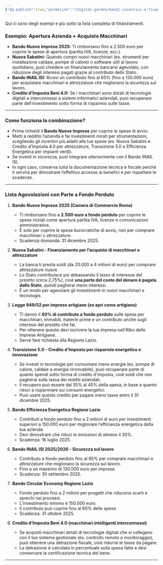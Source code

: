 ```yaml
---
{"dg-publish":true,"permalink":"/digital-garden/bandi-incentivi-e-finanziamenti-a-fondo-perduto-per-aprire-un-impresa-termoidraulica-a-roma/","tags":["resource"]}
---
```


Qui ci sono degli esempi e più sotto la lista completa di finanziamenti. 

### Esempio: Apertura Azienda + Acquisto Macchinari
- **Bando Nuove Imprese 2025:** Ti rimborsano fino a 2.500 euro per coprire le spese di apertura (partita IVA, licenze, ecc.).  
- **Nuova Sabatini:** Quando compri nuovi macchinari (es. strumenti per installazione caldaie, pompe di calore) o software utili al lavoro quotidiano, puoi chiedere un finanziamento bancario agevolato, con riduzione degli interessi pagati grazie al contributo dello Stato.  
- **Bando INAIL ISI:** Ricevi un contributo fino al 65% (fino a 130.000 euro) per acquistare macchinari e attrezzature che migliorano la sicurezza sul lavoro.   
- **Credito d’Imposta Beni 4.0:** Se i macchinari sono dotati di tecnologie digitali e interconnessi a sistemi informatici aziendali, puoi recuperare parte dell’investimento sotto forma di risparmio sulle tasse.

***

### Come funziona la combinazione?
- Prima richiedi il **Bando Nuove Imprese** per coprire le spese di avvio.  
- Metti a reddito l’azienda e fai investimenti mirati per strumentazioni, scegliendo gli incentivi più adatti alle tue spese (es. Nuova Sabatini e Credito d’Imposta 4.0 per attrezzature, Transizione 5.0 e Efficienza Energetica per impianti verdi).  
- Se investi in sicurezza, puoi integrare ulteriormente con il Bando INAIL ISI.  
- In ogni caso, conserva tutta la documentazione tecnica e fiscale perché ti servirà per dimostrare l’effettivo accesso ai benefici e per rispettare le scadenze.

***

### Lista Agevolazioni con Parte a Fondo Perduto

1. **Bando Nuove Imprese 2025 (Camera di Commercio Roma)**  
   - Ti rimborsano fino a **2.500 euro a fondo perduto** per coprire le spese iniziali come apertura partita IVA, licenze e comunicazioni amministrative.  
   - È solo per coprire le spese burocratiche di avvio, non per comprare macchinari o attrezzature.  
   - Scadenza domanda: 31 dicembre 2025.

2. **Nuova Sabatini - Finanziamento per l’acquisto di macchinari e attrezzature**  
   - La banca ti presta soldi (da 20.000 a 4 milioni di euro) per comprare attrezzature nuove.  
   - Lo Stato contribuisce poi abbassando il tasso di interesse del prestito (circa 2,75%), cioè **una parte del costo del denaro è pagata dallo Stato**, quindi pagherai meno interessi.  
   - È un modo per agevolare gli investimenti in nuovi macchinari e tecnologie.

3. **Legge 949/52 per imprese artigiane (se apri come artigiano)**  
   - Ti danno il **40% di contributo a fondo perduto** sulle spese per macchinari, immobili, materie prime e un contributo anche sugli interessi del prestito che fai.  
   - Per ottenere questo devi iscrivere la tua impresa nell'Albo delle Imprese Artigiane.  
   - Serve fare richiesta alla Regione Lazio.

4. **Transizione 5.0 - Credito d'Imposta per risparmio energetico e innovazione**  
   - Se investi in tecnologie per consumare meno energia (es. pompe di calore, caldaie a energia rinnovabile), puoi recuperare parte di quanto spendi sotto forma di credito d'imposta, cioè soldi che non pagherai sulla tassa dei redditi aziendali.  
   - Il recupero può essere dal 35% al 45% della spesa, in base a quanto riesci a risparmiare sui consumi energetici.  
   - Puoi usare questo credito per pagare meno tasse entro il 31 dicembre 2025.

5. **Bando Efficienza Energetica Regione Lazio**  
   - Contributi a fondo perduto fino a 2 milioni di euro per investimenti superiori a 150.000 euro per migliorare l’efficienza energetica della tua azienda.  
   - Devi dimostrare che riduci le emissioni di almeno il 30%.  
   - Scadenza: 16 luglio 2025.

6. **Bando INAIL ISI 2025/2026 - Sicurezza sul lavoro**  
   - Contributo a fondo perduto fino al 65% per comprare macchinari e attrezzature che migliorano la sicurezza sul lavoro.  
   - Fino a un massimo di 130.000 euro per impresa.  
   - Scadenza: 30 settembre 2025.

7. **Bando Circular Economy Regione Lazio**  
   - Fondo perduto fino a 2 milioni per progetti che riducono scarti e sprechi nei processi.  
   - L’investimento minimo è 150.000 euro.  
   - Il contributo può coprire fino al 60% delle spese.  
   - Scadenza: 31 ottobre 2025.

8. **Credito d’Imposta Beni 4.0 (macchinari intelligenti interconnessi)**  
   - Se acquisti macchinari dotati di tecnologie digitali che si collegano con il tuo sistema gestionale (es. controllo remoto o monitoraggio), puoi ottenere una detrazione fiscale, cioè ridurrai le tasse da pagare.  
   - La detrazione è calcolata in percentuale sulla spesa fatta e devi conservare la certificazione tecnica del bene.

***






